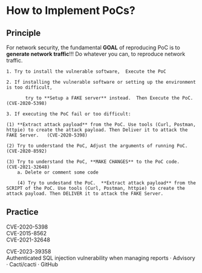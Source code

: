 # How to Implement PoCs?
## Principle
For network security, the fundamental **GOAL** of reproducing PoC is to **generate network traffic**!!! Do whatever you can, to reproduce network traffic. 

	1. Try to install the vulnerable software,  Execute the PoC
 
	2. If installing the vulnerable software or setting up the environment is too difficult,
 
           try to **Setup a FAKE server** instead.  Then Execute the PoC. (CVE-2020-5398)
 
	3. If executing the PoC fail or too difficult:   

  	(1) **Extract attack payload** from the PoC. Use tools (Curl, Postman, httpie) to create the attack payload. Then Deliver it to attack the FAKE Server.   (CVE-2020-5398)    
 
	(2) Try to understand the PoC, Adjust the arguments of running PoC.  (CVE-2020-8592)   
 
	(3) Try to understand the PoC, **MAKE CHANGES** to the PoC code.  (CVE-2021-32648)                      
		a. Delete or comment some code
  
        (4) Try to undestand the PoC.  **Extract attack payload** from the SCRIPT of the PoC. Use tools (Curl, Postman, httpie) to create the attack payload. Then DELIVER it to attack the FAKE Server.
  
	                     

## Practice
CVE-2020-5398                    \
CVE-2015-8562                    \
CVE-2021-32648                   


CVE-2023-39358                   \
Authenticated SQL injection vulnerability when managing reports · Advisory · Cacti/cacti · GitHub
